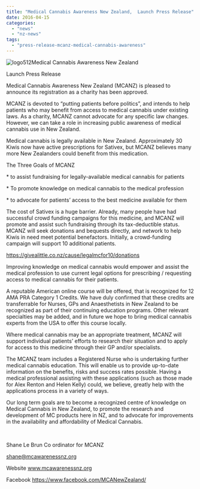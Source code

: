 ```yaml
---
title: "Medical Cannabis Awareness New Zealand,  Launch Press Release"
date: 2016-04-15
categories: 
  - "news"
  - "nz-news"
tags: 
  - "press-release-mcanz-medical-cannabis-awareness"
---
```


![logo512](http://mcawarenessnz.org/wp-content/uploads/2016/04/logo512.png)Medical Cannabis Awareness New Zealand

Launch Press Release

Medical Cannabis Awareness New Zealand (MCANZ) is pleased to announce its registration as a charity has been approved.

MCANZ is devoted to “putting patients before politics”, and intends to help patients who may benefit from access to medical cannabis under existing laws. As a charity, MCANZ cannot advocate for any specific law changes. However, we can take a role in increasing public awareness of medical cannabis use in New Zealand.

Medical cannabis is legally available in New Zealand. Approximately 30 Kiwis now have active prescriptions for Sativex, but MCANZ believes many more New Zealanders could benefit from this medication.

The Three Goals of MCANZ

\* to assist fundraising for legally-available medical cannabis for patients

\* To promote knowledge on medical cannabis to the medical profession

\* to advocate for patients’ access to the best medicine available for them

The cost of Sativex is a huge barrier. Already, many people have had successful crowd funding campaigns for this medicine, and MCANZ will promote and assist such fundraising through its tax-deductible status. MCANZ will seek donations and bequests directly, and network to help Kiwis in need meet potential benefactors. Initially, a crowd-funding campaign will support 10 additional patients.

https://givealittle.co.nz/cause/legalmcfor10/donations

Improving knowledge on medical cannabis would empower and assist the medical profession to use current legal options for prescribing / requesting access to medical cannabis for their patients.

A reputable American online course will be offered, that is recognized for 12 AMA PRA Category 1 Credits. We have duly confirmed that these credits are transferrable for Nurses, GPs and Anaesthetists in New Zealand to be recognized as part of their continuing education programs. Other relevant specialties may be added, and in future we hope to bring medical cannabis experts from the USA to offer this course locally.

Where medical cannabis may be an appropriate treatment, MCANZ will support individual patients’ efforts to research their situation and to apply for access to this medicine through their GP and/or specialists.

The MCANZ team includes a Registered Nurse who is undertaking further medical cannabis education. This will enable us to provide up-to-date information on the benefits, risks and success rates possible. Having a medical professional assisting with these applications (such as those made for Alex Renton and Helen Kelly) could, we believe, greatly help with the applications process in a variety of ways.

Our long term goals are to become a recognized centre of knowledge on Medical Cannabis in New Zealand, to promote the research and development of MC products here in NZ, and to advocate for improvements in the availability and affordability of Medical Cannabis.

 

Shane Le Brun Co ordinator for MCANZ

shane@mcawarenessnz.org

Website www.mcawarenessnz.org

Facebook https://www.facebook.com/MCANewZealand/
